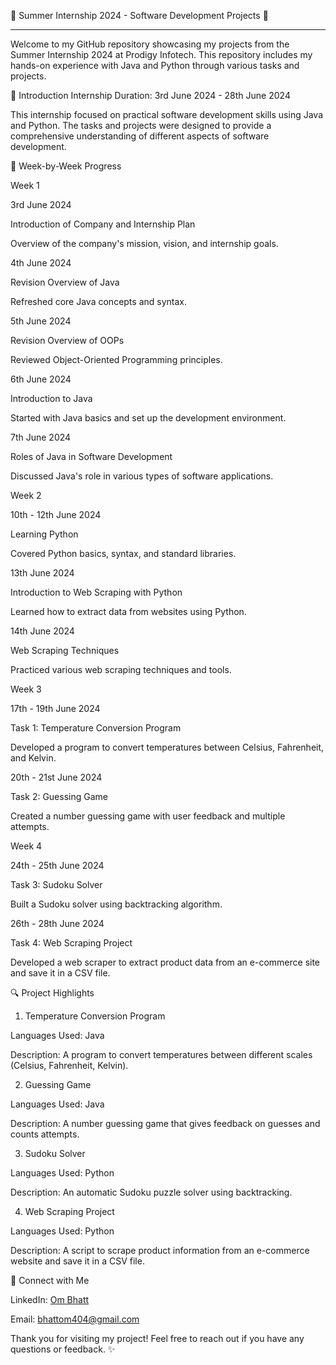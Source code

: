 🌟 Summer Internship 2024 - Software Development Projects 🌟
<hr>
Welcome to my GitHub repository showcasing my projects from the Summer Internship 2024 at Prodigy Infotech. This repository includes my hands-on experience with Java and Python through various tasks and projects.

🚀 Introduction
Internship Duration: 3rd June 2024 - 28th June 2024

This internship focused on practical software development skills using Java and Python. The tasks and projects were designed to provide a comprehensive understanding of different aspects of software development.

📝 Week-by-Week Progress

Week 1

3rd June 2024

Introduction of Company and Internship Plan

Overview of the company's mission, vision, and internship goals.

4th June 2024

Revision Overview of Java

Refreshed core Java concepts and syntax.

5th June 2024

Revision Overview of OOPs

Reviewed Object-Oriented Programming principles.

6th June 2024

Introduction to Java

Started with Java basics and set up the development environment.

7th June 2024

Roles of Java in Software Development

Discussed Java's role in various types of software applications.

Week 2

10th - 12th June 2024

Learning Python

Covered Python basics, syntax, and standard libraries.

13th June 2024

Introduction to Web Scraping with Python

Learned how to extract data from websites using Python.

14th June 2024

Web Scraping Techniques

Practiced various web scraping techniques and tools.

Week 3

17th - 19th June 2024

Task 1: Temperature Conversion Program

Developed a program to convert temperatures between Celsius, Fahrenheit, and Kelvin.

20th - 21st June 2024

Task 2: Guessing Game

Created a number guessing game with user feedback and multiple attempts.

Week 4

24th - 25th June 2024

Task 3: Sudoku Solver

Built a Sudoku solver using backtracking algorithm.

26th - 28th June 2024

Task 4: Web Scraping Project

Developed a web scraper to extract product data from an e-commerce site and save it in a CSV file.

🔍 Project Highlights

1. Temperature Conversion Program

Languages Used: Java

Description: A program to convert temperatures between different scales (Celsius, Fahrenheit, Kelvin).

2. Guessing Game

Languages Used: Java

Description: A number guessing game that gives feedback on guesses and counts attempts.

3. Sudoku Solver

Languages Used: Python

Description: An automatic Sudoku puzzle solver using backtracking.

4. Web Scraping Project

Languages Used: Python

Description: A script to scrape product information from an e-commerce website and save it in a CSV file.

🤝 Connect with Me

LinkedIn: [Om Bhatt](https://www.linkedin.com/in/om-bhatt-9587a9230/)

Email: [bhattom404@gmail.com](mailto:bhattom404@gmail.com)

Thank you for visiting my project! Feel free to reach out if you have any questions or feedback. ✨


